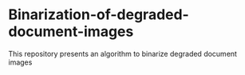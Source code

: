 # Binarization-of-degraded-document-images
This repository presents an algorithm to binarize degraded document images
